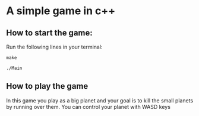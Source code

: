 # A simple game in c++

## How to start the game: 
Run the following lines in your terminal: 

`make`

`./Main`

## How to play the game 
In this game you play as a big planet and your goal is to kill the small planets by running over them. You can control your planet with WASD keys 
